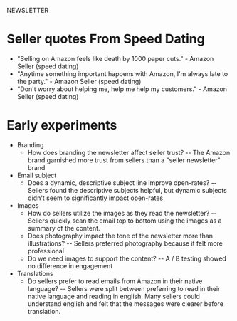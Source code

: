 NEWSLETTER

# Seller quotes From Speed Dating
- "Selling on Amazon feels like death by 1000 paper cuts." - Amazon Seller (speed dating)
- "Anytime something important happens with Amazon, I'm always late to the party." - Amazon Seller (speed dating)
- "Don't worry about helping me, help me help my customers." - Amazon Seller (speed dating)

# Early experiments
- Branding
	- How does branding the newsletter affect seller trust?
		-- The Amazon brand garnished more trust from sellers than a "seller newsletter" brand
- Email subject
	- Does a dynamic, descriptive subject line improve open-rates? 
		-- Sellers found the descriptive subjects helpful, but dynamic subjects didn't seem to significantly impact open-rates
- Images
	- How do sellers utilize the images as they read the newsletter?
		-- Sellers quickly scan the email top to bottom using the images as a summary of the content.
	- Does photography impact the tone of the newsletter more than illustrations?
		-- Sellers preferred photography because it felt more professional
	- Do we need images to support the content? 
		-- A / B testing showed no difference in engagement 
- Translations
	- Do sellers prefer to read emails from Amazon in their native language?
		-- Sellers were split between preferring to read in their native language and reading in english. Many sellers could understand english and felt that the messages were clearer before translation. 

